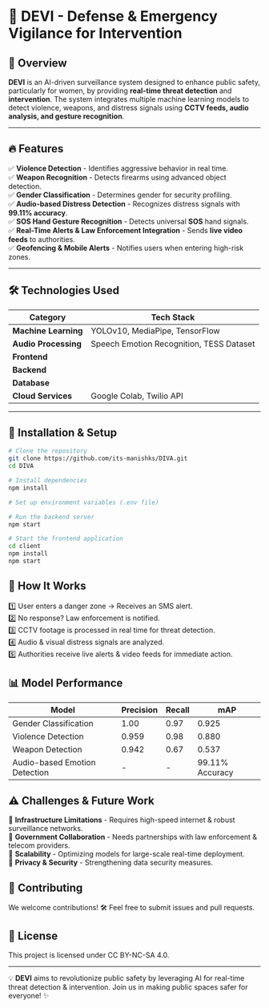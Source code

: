 # 🌟 DEVI - Defense & Emergency Vigilance for Intervention



## 🚀 Overview

**DEVI** is an AI-driven surveillance system designed to enhance public safety, particularly for women, by providing **real-time threat detection** and **intervention**. The system integrates multiple machine learning models to detect violence, weapons, and distress signals using **CCTV feeds, audio analysis, and gesture recognition**.

---

## 🔥 Features

✅ **Violence Detection** - Identifies aggressive behavior in real time.\
✅ **Weapon Recognition** - Detects firearms using advanced object detection.\
✅ **Gender Classification** - Determines gender for security profiling.\
✅ **Audio-based Distress Detection** - Recognizes distress signals with **99.11% accuracy**.\
✅ **SOS Hand Gesture Recognition** - Detects universal **SOS** hand signals.\
✅ **Real-Time Alerts & Law Enforcement Integration** - Sends **live video feeds** to authorities.\
✅ **Geofencing & Mobile Alerts** - Notifies users when entering high-risk zones.

---

## 🛠️ Technologies Used

| Category             | Tech Stack                               |
| -------------------- | ---------------------------------------- |
| **Machine Learning** | YOLOv10, MediaPipe, TensorFlow           |
| **Audio Processing** | Speech Emotion Recognition, TESS Dataset |
| **Frontend**         |                                          |
| **Backend**          |                                          |
| **Database**         |                                          |
| **Cloud Services**   | Google Colab, Twilio API                 |

---

## 📌 Installation & Setup

```bash
# Clone the repository
git clone https://github.com/its-manishks/DIVA.git
cd DIVA

# Install dependencies
npm install

# Set up environment variables (.env file)

# Run the backend server
npm start

# Start the frontend application
cd client
npm install
npm start
```

## 🎯 How It Works

1️⃣ User enters a danger zone → Receives an SMS alert.\
2️⃣ No response? Law enforcement is notified.\
3️⃣ CCTV footage is processed in real time for threat detection.\
4️⃣ Audio & visual distress signals are analyzed.\
5️⃣ Authorities receive live alerts & video feeds for immediate action.

## 📊 Model Performance

| Model                         | Precision | Recall | mAP             |
| ----------------------------- | --------- | ------ | --------------- |
| Gender Classification         | 1.00      | 0.97   | 0.925           |
| Violence Detection            | 0.959     | 0.98   | 0.880           |
| Weapon Detection              | 0.942     | 0.67   | 0.537           |
| Audio-based Emotion Detection | -         | -      | 99.11% Accuracy |

## ⚠️ Challenges & Future Work

🔹 **Infrastructure Limitations** - Requires high-speed internet & robust surveillance networks.\
🔹 **Government Collaboration** - Needs partnerships with law enforcement & telecom providers.\
🔹 **Scalability** - Optimizing models for large-scale real-time deployment.\
🔹 **Privacy & Security** - Strengthening data security measures.

## 🤝 Contributing

We welcome contributions! 🛠️ Feel free to submit issues and pull requests.

## 🐝 License

This project is licensed under CC BY-NC-SA 4.0.

---

💡 **DEVI** aims to revolutionize public safety by leveraging AI for real-time threat detection & intervention. Join us in making public spaces safer for everyone! ✨

